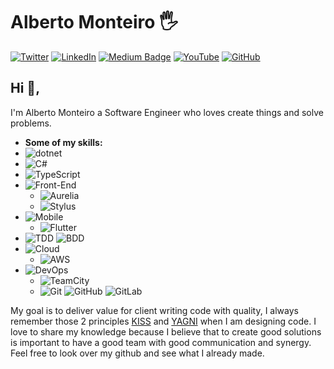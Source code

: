 # Alberto Monteiro 🖐

[![Twitter](https://img.shields.io/badge/-@AIbertoMonteiro-1ca0f1?&logoColor=white&logo=Twitter&style=flat-square&link=https://twitter.com/AIbertoMonteiro)](https://twitter.com/AIbertoMonteiro)
[![LinkedIn](https://img.shields.io/badge/-Alberto%20Monteiro-blue?logo=LinkedIn&style=flat-square&link=https://www.linkedin.com/in/albertomonteiro/)](https://www.linkedin.com/in/albertomonteiro/)
[![Medium Badge](https://img.shields.io/badge/-@albertomonteiro-03a57a?style=flat-square&labelColor=000000&logo=Medium&link=https://medium.com/@albertomonteiro)](https://medium.com/@albertomonteiro)
[![YouTube](https://img.shields.io/badge/-Alberto%20Monteiro-c14438?logo=YouTube&style=flat-square&link=https://www.youtube.com/channel/UCDTMgpC_HkyNTo03Yr2pFig)](https://www.youtube.com/channel/UCDTMgpC_HkyNTo03Yr2pFig)
[![GitHub](https://img.shields.io/badge/-@AlbertoMonteiro-black?logo=GitHub&style=flat-square&link=https://github.com/AlbertoMonteiro?tab=repositories)](https://github.com/AlbertoMonteiro?tab=repositories)

## Hi 👋,

I'm Alberto Monteiro a Software Engineer who loves create things and solve problems.

- **Some of my skills:**
- ![dotnet](https://img.shields.io/badge/-.NET-black?&logoColor=white&logo=.net&style=flat-square)
- ![C#](https://img.shields.io/badge/-C%23-black?&labelColor=white&color=black&logoColor=black&logo=data%3Aimage%2Fpng%3Bbase64%2CiVBORw0KGgoAAAANSUhEUgAAABAAAAAQCAYAAAAf8%2F9hAAAAAXNSR0IArs4c6QAAAARnQU1BAACxjwv8YQUAAAAJcEhZcwAADsQAAA7EAZUrDhsAAAMhSURBVDhPZZNdaFxVEMd%2F92OTTZO7W9K1aWxTiJiitbW0MWl0oUXUiqW0UOiHiNgPKdgHfdKAH%2BCTgtAHsUYRlOqLRIlFCymiUpBGCSHbxpCQ0hRr0qQJTcJmc%2Ffm7r279zrnhNQHBw537pz5z5yZ%2BY%2FheV5cqVQwTRPDMIjjmOpkNfcKc7hTBcSIs9Eh42Qo%2BaX7PlEUYVkWhuu6sQIrsW2bgr9EIb%2FI2JejjF0eFWvM1gPb2XLyUdJrUzjVDuVyWfurIEaxWIxVpDAKNXi85wbXL%2BRI1CYw7ZXAUTmi7IXsPPkEDx1uIZ1MYRs26uVGEATxgrfAnT8myX0yQBgEkhPKpTJNrZsxTIM7uUn9VUeV1%2FpGO5t2N0mgNEa%2BmI%2BHvxti4LN%2B6hpqce%2B5dLya5cnTWZ19Va59P8iVc7%2BRbkhRuFtg66ldZE%2FsxvR9n3gxIrk2SVAMyZ7d8z%2Bwkp1HWjl6%2FhizM3nuust4MyX8oIQdxRGxIa2SziLf9pc7NOCvH4fofe%2BSaDH7Op8n8%2FhGul65wPKSJJSeWNIf1QN7dQKVsMLDe1q0rqT33Z9ofKSBUOwXP%2FqZwoLH3tNP8ezZvcz9M0%2F%2Ft4MyeoMVtBJ5gVVtazVYDrATFqM3Z8kNT2FYJgm5EwpIIplIqSJe8iNiqllqRQCTA7e1XlVTRdSSYWxoklnJZm9wOPTOC1z9up%2FzR7%2Bgu%2FMH1qSTwoN4pQQVq0ZAU7fnGewdpnX%2Fdt7qPsPfb%2B%2BXbCEt7c068HopqevFr3BSSUzhjuKPJLYJ4gp9fePcml3kw0NdjPx%2BUwOad2y6D54Ymeb95z7GlcZNyKv8SomEMNcIwzCenpui7%2FPrXPzgF2rrayjmPTZve5COw7t03bnLI9z48xbOujrceY%2BDnc%2Fw9OttbKhvXKFyoiqBF7rS6SV63vyVq90DOA%2FUaa4rWprSRHe%2BSNvBHRw5t49MYz1Ja42wNvxvmdSWqUCFIM%2FEtWm%2Bee0S0%2BMz2r6%2BaR0vfXqALdlm6uyUBq5upF5nrYijOkpsGZkfF8n1jFEOyrQdf4xayyHwQ32vwOqYpsm%2FO6BtFK8%2BayEAAAAASUVORK5CYII%3D&style=flat-square)
- ![TypeScript](https://img.shields.io/badge/-TypeScript-black?&logoColor=white&logo=TypeScript&style=flat-square)
- ![Front-End](https://img.shields.io/badge/-Front--End-black?&logoColor=white&logo=FrontEnd&style=flat-square)
    - ![Aurelia](https://img.shields.io/badge/-Aurelia-black?&logoColor=white&logo=Aurelia&style=flat-square)
    - ![Stylus](https://img.shields.io/badge/-Stylus-black?&logo=Stylus&style=flat-square)
- ![Mobile](https://img.shields.io/badge/-Mobile-black?&logoColor=white&logo=Mobile&style=flat-square)
    - ![Flutter](https://img.shields.io/badge/-Flutter-45BFF3?&logo=Flutter&style=flat-square)
- ![TDD](https://img.shields.io/badge/-TDD-black?&logoColor=white&logo=TDD&style=flat-square) ![BDD](https://img.shields.io/badge/-BDD-black?&logoColor=white&logo=BDD&style=flat-square)
- ![Cloud](https://img.shields.io/badge/-Cloud-black?&logoColor=white&logo=Cloud&style=flat-square)
    - ![AWS](https://img.shields.io/badge/-AWS-FF9900?&logoColor=black&logo=AWS&style=flat-square)
- ![DevOps](https://img.shields.io/badge/-DevOps-black?&logoColor=white&logo=DevOps&style=flat-square)
    - ![TeamCity](https://img.shields.io/badge/-TeamCity-08B0EB?&logo=TeamCity&style=flat-square)
    - ![Git](https://img.shields.io/badge/-Git-black?&logo=Git&style=flat-square) ![GitHub](https://img.shields.io/badge/-GitHub-black?&logo=GitHub&style=flat-square)
    ![GitLab](https://img.shields.io/badge/-GitLab-black?&logo=GitLab&style=flat-square)

My goal is to deliver value for client writing code with quality, I always remember those 2 principles [KISS](https://en.wikipedia.org/wiki/KISS_principle) and [YAGNI](https://en.wikipedia.org/wiki/You_aren%27t_gonna_need_it) when I am designing code. I love to share my knowledge because I believe that to create good solutions is important to have a good team with good communication and synergy.
Feel free to look over my github and see what I already made.
